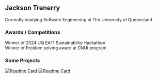 ## Jackson Trenerry

Currently studying Software Engineering at The University of Queensland  

### Awards / Competitions
Winner of 2024 UQ EAIT Sustainability Hackathon  
Winner of Problem solving award at DNUI program    

### Some Projects
[![Readme Card](https://github-readme-stats.vercel.app/api/pin/?username=rose-pine&repo=starship&theme=rose_pine)](https://github.com/rose-pine/starship)
[![Readme Card](https://github-readme-stats.vercel.app/api/pin/?username=rose-pine&repo=obsidian&theme=rose_pine)](https://github.com/rose-pine/obsidian)
